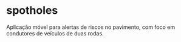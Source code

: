 # spotholes
Aplicação móvel para alertas de riscos no pavimento, com foco em condutores de veículos de duas rodas.
